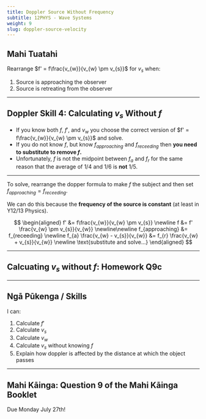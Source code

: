 ```yaml
---
title: Doppler Source Without Frequency
subtitle: 12PHYS - Wave Systems
weight: 9
slug: doppler-source-velocity
---
```


## Mahi Tuatahi

Rearrange $f' = f\frac{v_{w}}{v_{w} \pm v_{s}}$ for $v_{s}$ when:

1. Source is approaching the observer
2. Source is retreating from the observer

---

## Doppler Skill 4: Calculating $v_{s}$ Without $f$

- If you know both $f$, $f'$, and $v_{w}$ you choose the correct version of $f' = f\frac{v_{w}}{v_{w} \pm v_{s}}$ and solve.
- If you do not know $f$, but know $f_{approaching}$ and $f_{receeding}$ then __you need to substitute to remove $f$.__
- Unfortunately, $f$ is not the midpoint between $f_{a}$ and $f_{r}$ for the same reason that the average of 1/4 and 1/6 is __not__ 1/5.


---

To solve, rearrange the dopper formula to make $f$ the subject and then set $f_{approaching} = f_{receeding}$.

We can do this because the __frequency of the source is constant__ (at least in Y12/13 Physics).

$$
\begin{aligned}
    f' &= f\frac{v_{w}}{v_{w} \pm v_{s}} \newline
    f &= f' \frac{v_{w} \pm v_{s}}{v_{w}} \newline\newline
    f_{approaching} &= f_{receeding} \newline
    f_{a} \frac{v_{w} - v_{s}}{v_{w}} &= f_{r} \frac{v_{w} + v_{s}}{v_{w}} \newline
    \text{substitute and solve...}
\end{aligned}
$$

---

## Calcuating $v_{s}$ without $f$: Homework Q9c

---

## Ngā Pūkenga / Skills

I can:

1. Calculate $f'$
2. Calculate $v_{s}$
3. Calculate $v_{w}$
4. Calculate $v_{s}$ without knowing $f$
5. Explain how doppler is affected by the distance at which the object passes

---

## Mahi Kāinga: Question 9 of the Mahi Kāinga Booklet

Due Monday July 27th!
